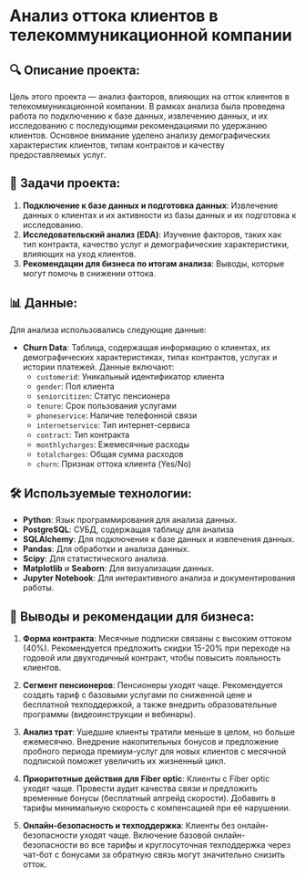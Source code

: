 # Анализ оттока клиентов в телекоммуникационной компании

## 🔍 Описание проекта:

Цель этого проекта — анализ факторов, влияющих на отток клиентов в телекоммуникационной компании. В рамках анализа была проведена работа по подключению к базе данных, извлечению данных, и их исследованию с последующими рекомендациями по удержанию клиентов. Основное внимание уделено анализу демографических характеристик клиентов, типам контрактов и качеству предоставляемых услуг.

## 🎯 Задачи проекта:

1. **Подключение к базе данных и подготовка данных**: Извлечение данных о клиентах и их активности из базы данных и их подготовка к исследованию.
2. **Исследовательский анализ (EDA)**: Изучение факторов, таких как тип контракта, качество услуг и демографические характеристики, влияющих на уход клиентов.
3. **Рекомендации для бизнеса по итогам анализа**: Выводы, которые могут помочь в снижении оттока.

## 📊 Данные:

Для анализа использовались следующие данные:

- **Churn Data**: Таблица, содержащая информацию о клиентах, их демографических характеристиках, типах контрактов, услугах и истории платежей. Данные включают:
  - `customerid`: Уникальный идентификатор клиента
  - `gender`: Пол клиента
  - `seniorcitizen`: Статус пенсионера
  - `tenure`: Срок пользования услугами
  - `phoneservice`: Наличие телефонной связи
  - `internetservice`: Тип интернет-сервиса
  - `contract`: Тип контракта
  - `monthlycharges`: Ежемесячные расходы
  - `totalcharges`: Общая сумма расходов
  - `churn`: Признак оттока клиента (Yes/No)

## 🛠️ Используемые технологии:

- **Python**: Язык программирования для анализа данных.
- **PostgreSQL**: СУБД, содержащая таблицу для анализа
- **SQLAlchemy**: Для подключения к базе данных и извлечения данных.
- **Pandas**: Для обработки и анализа данных.
- **Scipy**: Для статистического анализа.
- **Matplotlib** и **Seaborn**: Для визуализации данных.
- **Jupyter Notebook**: Для интерактивного анализа и документирования работы.

## 📌 Выводы и рекомендации для бизнеса:

1. **Форма контракта**: 
   Месячные подписки связаны с высоким оттоком (40%). Рекомендуется предложить скидки 15-20% при переходе на годовой или двухгодичный контракт, чтобы повысить лояльность клиентов.

2. **Сегмент пенсионеров**: 
   Пенсионеры уходят чаще. Рекомендуется создать тариф с базовыми услугами по сниженной цене и бесплатной техподдержкой, а также внедрить образовательные программы (видеоинструкции и вебинары).

3. **Анализ трат**: 
   Ушедшие клиенты тратили меньше в целом, но больше ежемесячно. Внедрение накопительных бонусов и предложение пробного периода премиум-услуг для новых клиентов с месячной подпиской поможет увеличить их жизненный цикл.

4. **Приоритетные действия для Fiber optic**: 
   Клиенты с Fiber optic уходят чаще. Провести аудит качества связи и предложить временные бонусы (бесплатный апгрейд скорости). Добавить в тарифы минимальную скорость с компенсацией при её нарушении.

5. **Онлайн-безопасность и техподдержка**: 
   Клиенты без онлайн-безопасности уходят чаще. Включение базовой онлайн-безопасности во все тарифы и круглосуточная техподдержка через чат-бот с бонусами за обратную связь могут значительно снизить отток.

